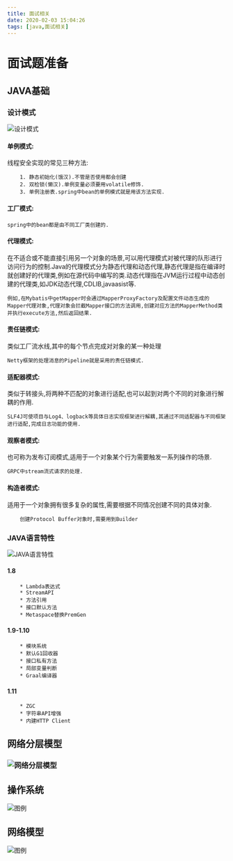 ```yaml
---
title: 面试相关
date: 2020-02-03 15:04:26
tags: [java,面试相关]
---
```


# 面试题准备

## JAVA基础

### 设计模式

![设计模式](/img/2020-02-03/3.png)

<!--more-->

#### 单例模式:

线程安全实现的常见三种方法:

```
	1. 静态初始化(饿汉).不管是否使用都会创建
	2. 双检锁(懒汉).单例变量必须要用volatile修饰.
	3. 单例注册表.spring中bean的单例模式就是用该方法实现.
```

#### 工厂模式:

```
spring中的bean都是由不同工厂类创建的.
```

#### 代理模式:

在不适合或不能直接引用另一个对象的场景,可以用代理模式对被代理的队形进行访问行为的控制.Java的代理模式分为静态代理和动态代理,静态代理是指在编译时就创建好的代理类,例如在源代码中编写的类.动态代理指在JVM运行过程中动态创建的代理类,如JDK动态代理,CDLIB,javaasist等.

```
例如,在Mybatis中getMapper时会通过MapperProxyFactory及配置文件动态生成的Mapper代理对象,代理对象会拦截Mapper接口的方法调用,创建对应方法的MapperMethod类并执行execute方法,然后返回结果.
```

#### 责任链模式:

类似工厂流水线,其中的每个节点完成对对象的某一种处理

```
Netty框架的处理消息的Pipeline就是采用的责任链模式.
```

#### 适配器模式:

类似于转接头,将两种不匹配的对象进行适配,也可以起到对两个不同的对象进行解耦的作用.

```
SLF4J可使项目与Log4、logback等具体日志实现框架进行解耦,其通过不同适配器与不同框架进行适配,完成日志功能的使用.
```

#### 观察者模式:

也可称为发布订阅模式,适用于一个对象某个行为需要触发一系列操作的场景.

```
GRPC中stream流式请求的处理.
```

#### 构造者模式:

适用于一个对象拥有很多复杂的属性,需要根据不同情况创建不同的具体对象.

```
	创建Protocol Buffer对象时,需要用到Builder
```

### JAVA语言特性

![JAVA语言特性](/img/2020-02-03/4.png)

#### 1.8

```
	* Lambda表达式
	* StreamAPI
	* 方法引用
	* 接口默认方法
	* Metaspace替换PremGen
```

#### 1.9-1.10

```
	* 模块系统
	* 默认G1回收器
	* 接口私有方法
	* 局部变量判断
	* Graal编译器
```

#### 1.11

```
	* ZGC
	* 字符串API增强
	* 内建HTTP Client
```



## 网络分层模型

### ![网络分层模型](/img/2020-02-03/8.jpeg)

## 操作系统

![图例](/img/2020-02-03/1.png)

## 网络模型

![图例](/img/2020-02-03/2.png)
